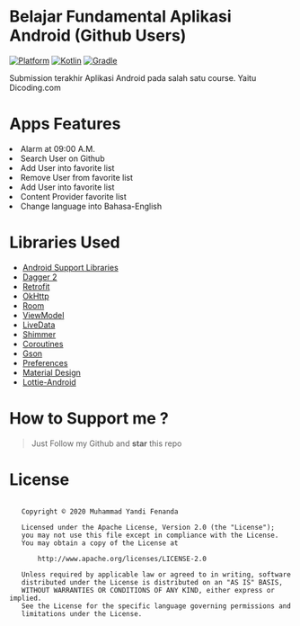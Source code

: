 # Belajar Fundamental Aplikasi Android (Github Users)
 [![Platform](https://img.shields.io/badge/platform-Android-green.svg)](http://developer.android.com/index.html)   [![Kotlin](https://img.shields.io/badge/kotlin-1.4.0--release--Studio4.0--1-orange.svg)](http://kotlinlang.org)
 [![Gradle](https://img.shields.io/badge/gradle-4.0.1-9cf.svg)](https://developer.android.com/studio/releases/gradle-plugin)
 
Submission terakhir Aplikasi Android pada salah satu course. Yaitu Dicoding.com
<br/>

# Apps Features
<li>Alarm at 09:00 A.M.</li>
<li>Search User on Github</li>
<li>Add User into favorite list</li>
<li>Remove User from favorite list</li>
<li>Add User into favorite list</li>
<li>Content Provider favorite list</li>
<li>Change language into Bahasa-English</li>

# Libraries Used
* [Android Support Libraries](https://developer.android.com/topic/libraries/support-library/index.html)
* [Dagger 2](https://google.github.io/dagger/)
* [Retrofit](http://square.github.io/retrofit/)
* [OkHttp](http://square.github.io/okhttp/)
* [Room](https://developer.android.com/topic/libraries/architecture/room.html)
* [ViewModel](https://developer.android.com/topic/libraries/architecture/viewmodel.html)
* [LiveData](https://developer.android.com/topic/libraries/architecture/livedata.html)
* [Shimmer](https://facebook.github.io/shimmer-android/#:~:text=Shimmer%20is%20an%20Android%20library,view%20in%20your%20Android%20app.&text=Shimmer%20for%20Android%20is%20implemented,the%20animation%20from%20your%20code.)
* [Coroutines](https://github.com/Kotlin/kotlinx.coroutines)
* [Gson](https://github.com/google/gson)
* [Preferences](https://developer.android.com/reference/android/preference/Preference)
* [Material Design](https://material.io/develop/android/docs/getting-started)
* [Lottie-Android](https://github.com/airbnb/lottie-android)

# How to Support me ?
> Just Follow my Github and **star** this repo

# License
```

   Copyright © 2020 Muhammad Yandi Fenanda

   Licensed under the Apache License, Version 2.0 (the "License");
   you may not use this file except in compliance with the License.
   You may obtain a copy of the License at

       http://www.apache.org/licenses/LICENSE-2.0

   Unless required by applicable law or agreed to in writing, software
   distributed under the License is distributed on an "AS IS" BASIS,
   WITHOUT WARRANTIES OR CONDITIONS OF ANY KIND, either express or implied.
   See the License for the specific language governing permissions and
   limitations under the License.

```
